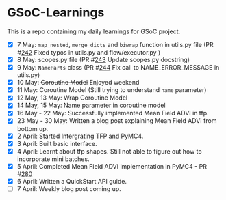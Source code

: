 # GSoC-Learnings

This is a repo containing my daily learnings for GSoC project.

- [X] 7 May: `map_nested`, `merge_dicts` and `biwrap` function in utils.py file (PR #[242](https://github.com/pymc-devs/pymc4/pull/242) Fixed typos in utils.py and flow/executor.py )
- [X] 8 May: scopes.py file (PR #[243](https://github.com/pymc-devs/pymc4/pull/243) Update scopes.py docstring)
- [X] 9 May: `NameParts` class (PR #[244](https://github.com/pymc-devs/pymc4/pull/244) Fix call to NAME_ERROR_MESSAGE in utils.py)
- [X] 10 May: ~~Coroutine Model~~ Enjoyed weekend
- [X] 11 May: Coroutine Model (Still trying to understand `name` parameter)
- [X] 12 May, 13 May: Wrap Coroutine Model
- [X] 14 May, 15 May: Name parameter in coroutine model
- [X] 16 May - 22 May: Successfully implemented Mean Field ADVI in tfp.
- [X] 23 May - 30 May: Written a blog post explaining Mean Field ADVI from bottom up.
- [X] 2 April: Started Intergrating TFP and PyMC4.
- [X] 3 April: Built basic interface.
- [X] 4 April: Learnt about tfp shapes. Still not able to figure out how to incorporate mini batches.
- [X] 5 April: Completed Mean Field ADVI implementation in PyMC4 - PR #[280](https://github.com/pymc-devs/pymc4/pull/280)
- [X] 6 April: Written a QuickStart API guide.
- [ ] 7 April: Weekly blog post coming up.
